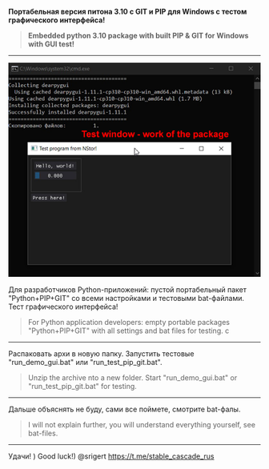 **Портабельная версия питона 3.10 с GIT и PIP для Windows с тестом графического интерфейса!**
> **Embedded python 3.10 package with built PIP & GIT for Windows with GUI test!**
---

![Graphic test result](test_result.png)

Для разработчиков Python-приложений: пустой портабельный пакет "Python+PIP+GIT" со всеми настройками и тестовыми bat-файлами. Тест графического интерфейса!

> For Python application developers: empty portable packages "Python+PIP+GIT" with all settings and bat files for testing. с

---

Распаковать архи в новую папку. Запустить тестовые "run_demo_gui.bat" или "run_test_pip_git.bat".

> Unzip the archive nto a new folder. Start "run_demo_gui.bat" or "run_test_pip_git.bat" for testing.

---

Дальше объяснять не буду, сами все поймете, смотрите bat-фалы.

> I will not explain further, you will understand everything yourself, see bat-files.

---

Удачи! )
Good luck!)
@srigert
https://t.me/stable_cascade_rus
